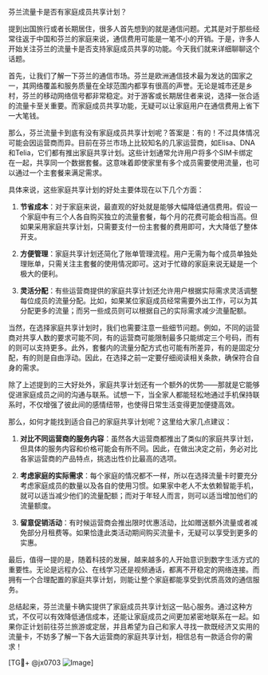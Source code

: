 芬兰流量卡是否有家庭成员共享计划？

提到出国旅行或者长期居住，很多人首先想到的就是通信问题。尤其是对于那些经常往返于中国和芬兰的家庭来说，通信费用可能是一笔不小的开销。于是，许多人开始关注芬兰的流量卡是否支持家庭成员共享的功能。今天我们就来详细聊聊这个话题。

首先，让我们了解一下芬兰的通信市场。芬兰是欧洲通信技术最为发达的国家之一，其网络覆盖和服务质量在全球范围内都享有很高的声誉。无论是城市还是乡村，芬兰的移动网络信号都非常稳定。对于游客或长期居住者来说，选择一张合适的流量卡至关重要。而家庭成员共享功能，无疑可以让家庭用户在通信费用上省下一大笔钱。

那么，芬兰流量卡到底有没有家庭成员共享计划呢？答案是：有的！不过具体情况可能会因运营商而异。目前在芬兰市场上比较知名的几家运营商，如Elisa、DNA和Telia，它们都有推出家庭共享计划。这些计划通常允许用户将多个SIM卡绑定在一起，共享同一个数据套餐。这意味着即使家里有多个成员需要使用流量，也可以通过一个主套餐来满足需求。

具体来说，这些家庭共享计划的好处主要体现在以下几个方面：

1. **节省成本**：对于家庭来说，最直观的好处就是能够大幅降低通信费用。假设一个家庭中有三个人各自购买独立的流量套餐，每个月的花费可能会相当高。但如果采用家庭共享计划，只需要支付一份主套餐的费用即可，大大降低了整体开支。

2. **方便管理**：家庭共享计划还简化了账单管理流程。用户无需为每个成员单独处理账单，只需关注主套餐的使用情况即可。这对于忙碌的家庭来说无疑是一个极大的便利。

3. **灵活分配**：有些运营商提供的家庭共享计划还允许用户根据实际需求灵活调整每位成员的流量分配。比如，如果某位家庭成员经常需要外出工作，可以为其分配更多的流量；而另一些成员则可以根据自己的实际需求减少流量配额。

当然，在选择家庭共享计划时，我们也需要注意一些细节问题。例如，不同的运营商对共享人数的要求可能不同，有的运营商可能限制最多只能绑定三个号码，而有的则可以支持更多。此外，套餐内的流量分配方式也可能有所差异，有的是固定分配，有的则是自由浮动。因此，在选择之前一定要仔细阅读相关条款，确保符合自身的需求。

除了上述提到的三大好处外，家庭共享计划还有一个额外的优势——那就是它能够促进家庭成员之间的沟通与联系。试想一下，当全家人都能轻松地通过手机保持联系时，不仅增强了彼此间的感情纽带，也使得日常生活变得更加便捷高效。

那么，如何才能找到适合自己的家庭共享计划呢？这里给大家几点建议：

1. **对比不同运营商的服务内容**：虽然各大运营商都推出了类似的家庭共享计划，但具体的服务内容和价格可能会有所不同。因此，在做出决定之前，务必对比各家运营商的产品特点，挑选出性价比最高的选项。

2. **考虑家庭的实际需求**：每个家庭的情况都不一样，所以在选择流量卡时要充分考虑家庭成员的数量以及各自的使用习惯。如果家中老人不太依赖智能手机，就可以适当减少他们的流量配额；而对于年轻人而言，则可以适当增加他们的流量额度。

3. **留意促销活动**：有时候运营商会推出限时优惠活动，比如赠送额外流量或者减免部分月租费等。如果恰逢此类活动期间购买流量卡，无疑可以享受到更多的实惠。

最后，值得一提的是，随着科技的发展，越来越多的人开始意识到数字生活方式的重要性。无论是远程办公、在线学习还是视频通话，都离不开稳定的网络连接。而拥有一个合理配置的家庭共享计划，则能让整个家庭都能享受到优质高效的通信服务。

总结起来，芬兰流量卡确实提供了家庭成员共享计划这一贴心服务。通过这种方式，不仅可以有效降低通信成本，还能让家庭成员之间更加紧密地联系在一起。如果你正计划前往芬兰旅游或定居，并且希望为自己和家人寻找一款既经济又实用的流量卡，不妨多了解一下各大运营商的家庭共享计划，相信总有一款适合你的需求！

[TG💪+ @jx0703 ![Image](https://github.com/user-attachments/assets/dbca1d08-cadb-493c-b0ec-ad6f7a83f270)]